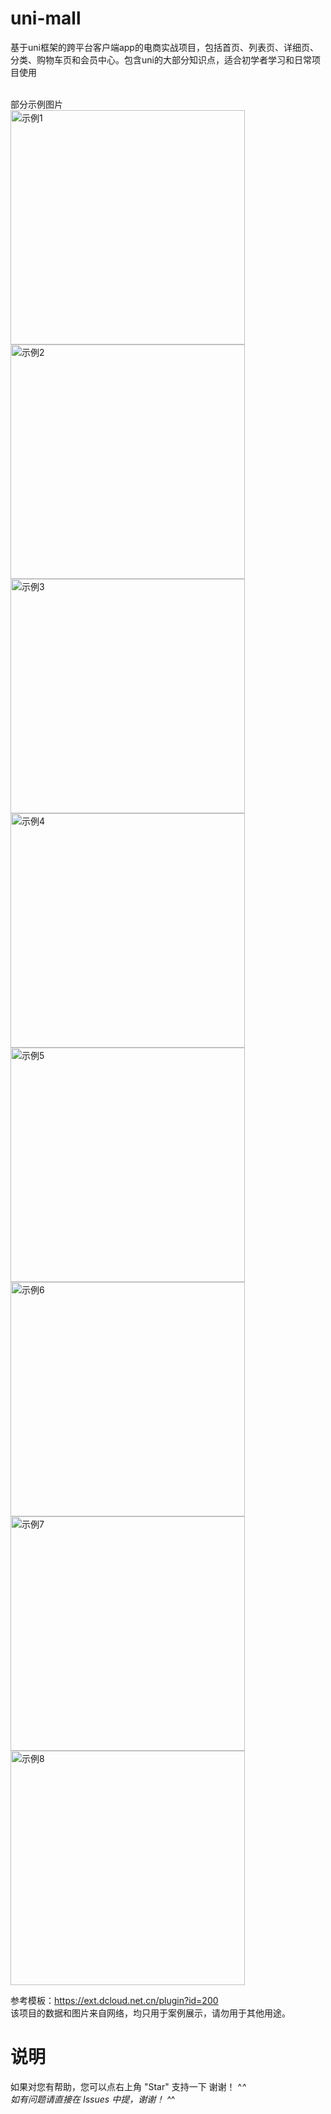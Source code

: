 # uni-mall
基于uni框架的跨平台客户端app的电商实战项目，包括首页、列表页、详细页、分类、购物车页和会员中心。包含uni的大部分知识点，适合初学者学习和日常项目使用<br>


<br>部分示例图片<br>
<img src="https://github.com/gs-wenbing/uni-mall/blob/master/screenshot/screenshot1.jpg" width="375" alt="示例1" />
<img src="https://github.com/gs-wenbing/uni-mall/blob/master/screenshot/screenshot2.jpg" width="375" alt="示例2" />
<img src="https://github.com/gs-wenbing/uni-mall/blob/master/screenshot/screenshot3.jpg" width="375" alt="示例3" />
<img src="https://github.com/gs-wenbing/uni-mall/blob/master/screenshot/screenshot4.jpg" width="375" alt="示例4" />
<img src="https://github.com/gs-wenbing/uni-mall/blob/master/screenshot/screenshot5.jpg" width="375" alt="示例5" />
<img src="https://github.com/gs-wenbing/uni-mall/blob/master/screenshot/screenshot6.jpg" width="375" alt="示例6" />
<img src="https://github.com/gs-wenbing/uni-mall/blob/master/screenshot/screenshot7.jpg" width="375" alt="示例7" />
<img src="https://github.com/gs-wenbing/uni-mall/blob/master/screenshot/screenshot8.jpg" width="375" alt="示例8" />

参考模板：https://ext.dcloud.net.cn/plugin?id=200<br>
该项目的数据和图片来自网络，均只用于案例展示，请勿用于其他用途。<br>

# 说明
如果对您有帮助，您可以点右上角 "Star" 支持一下 谢谢！ ^_^<br>
如有问题请直接在 Issues 中提，谢谢！ ^_^
